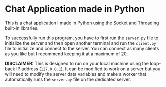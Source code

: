 # Chat Application made in Python

This is a chat application I made in Python using the Socket and Threading built-in libraries.

To successfully run this program, you have to first run the `server.py` file to initialize the server and then open another terminal and run the `client.py` file to initialize and connect to the server. You can connect as many clients as you like but I recommend keeping it at a maximum of 20.

**DISCLAIMER:**
This is designed to run on your local machine using the loop-back IP address (`127.0.0.1`). It can be modified to work on a server but you will need to modify the server data variables and make a worker that automatically runs the `server.py` file on the dedicated server.